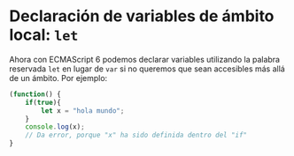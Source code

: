 # Declaración de variables de ámbito local: `let`

Ahora con ECMAScript 6 podemos declarar variables utilizando la palabra reservada `let` en lugar de `var` si no queremos que sean accesibles más allá de un ámbito. Por ejemplo:

```javascript
(function() {
    if(true){
        let x = "hola mundo";
    }
    console.log(x);
    // Da error, porque "x" ha sido definida dentro del "if"
}
```